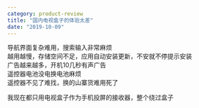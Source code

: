 ```yaml
---
category: product-review
title: "国内电视盒子的体验太差"
date: "2019-10-09"
---
```


导航界面复杂难用，搜索输入非常麻烦  
越用越慢，存储空间不足，应用自动安装更新，不安就不停提示安装  
广告越来越多，开机10几秒有声广告  
遥控器电池没电换电池麻烦  
遥控器不见了难找，换的山寨货难用死了

我现在都只用电视盒子作为手机投屏的接收器，整个绕过盒子
